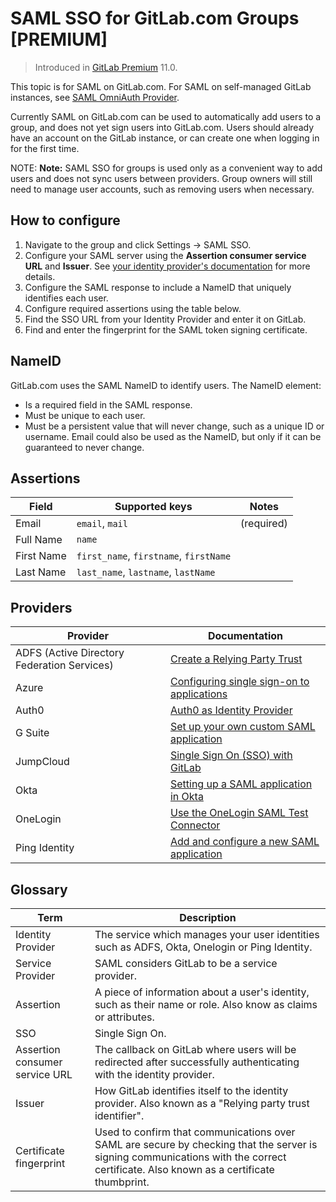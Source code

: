 # SAML SSO for GitLab.com Groups **[PREMIUM]**

> Introduced in [GitLab Premium](https://about.gitlab.com/pricing/) 11.0.

This topic is for SAML on GitLab.com. For SAML on self-managed GitLab instances, see [SAML OmniAuth Provider](../../../integration/saml.md).

Currently SAML on GitLab.com can be used to automatically add users to a group, and does not yet sign users into GitLab.com. Users should already have an account on the GitLab instance, or can create one when logging in for the first time.

NOTE: **Note:** SAML SSO for groups is used only as a convenient way to add users and does not sync users between providers. Group owners will still need to manage user accounts, such as removing users when necessary.

## How to configure

1. Navigate to the group and click Settings -> SAML SSO.
1. Configure your SAML server using the **Assertion consumer service URL** and **Issuer**. See [your identity provider's documentation](#providers) for more details.
1. Configure the SAML response to include a NameID that uniquely identifies each user.
1. Configure required assertions using the table below.
1. Find the SSO URL from your Identity Provider and enter it on GitLab.
1. Find and enter the fingerprint for the SAML token signing certificate.

## NameID

GitLab.com uses the SAML NameID to identify users. The NameID element:

- Is a required field in the SAML response.
- Must be unique to each user.
- Must be a persistent value that will never change, such as a unique ID or username. Email could also be used as the NameID, but only if it can be guaranteed to never change.

## Assertions

| Field | Supported keys | Notes |
|-|----------------|-------------|
| Email | `email`, `mail` | (required) |
| Full Name | `name` |  |
| First Name | `first_name`, `firstname`, `firstName` |  |
| Last Name | `last_name`, `lastname`, `lastName` |  |

## Providers

| Provider | Documentation |
|----------|---------------|
| ADFS (Active Directory Federation Services) | [Create a Relying Party Trust](https://docs.microsoft.com/en-us/windows-server/identity/ad-fs/operations/create-a-relying-party-trust) |
| Azure | [Configuring single sign-on to applications](https://docs.microsoft.com/en-us/azure/active-directory/active-directory-saas-custom-apps) |
| Auth0 | [Auth0 as Identity Provider](https://auth0.com/docs/protocols/saml/saml-idp-generic) |
| G Suite | [Set up your own custom SAML application](https://support.google.com/a/answer/6087519?hl=en) |
| JumpCloud | [Single Sign On (SSO) with GitLab](https://support.jumpcloud.com/customer/en/portal/articles/2810701-single-sign-on-sso-with-gitlab) |
| Okta | [Setting up a SAML application in Okta](https://developer.okta.com/standards/SAML/setting_up_a_saml_application_in_okta) |
| OneLogin | [Use the OneLogin SAML Test Connector](https://onelogin.service-now.com/support?id=kb_article&sys_id=93f95543db109700d5505eea4b96198f) |
| Ping Identity | [Add and configure a new SAML application](https://docs.pingidentity.com/bundle/p1_enterpriseConfigSsoSaml_cas/page/enableAppWithoutURL.html) |

## Glossary

| Term | Description |
|------|-------------|
| Identity Provider | The service which manages your user identities such as ADFS, Okta, Onelogin or Ping Identity. |
| Service Provider | SAML considers GitLab to be a service provider. |
| Assertion | A piece of information about a user's identity, such as their name or role. Also know as claims or attributes. |
| SSO | Single Sign On. |
| Assertion consumer service URL | The callback on GitLab where users will be redirected after successfully authenticating with the identity provider. |
| Issuer | How GitLab identifies itself to the identity provider. Also known as a "Relying party trust identifier". |
| Certificate fingerprint | Used to confirm that communications over SAML are secure by checking that the server is signing communications with the correct certificate. Also known as a certificate thumbprint. |
